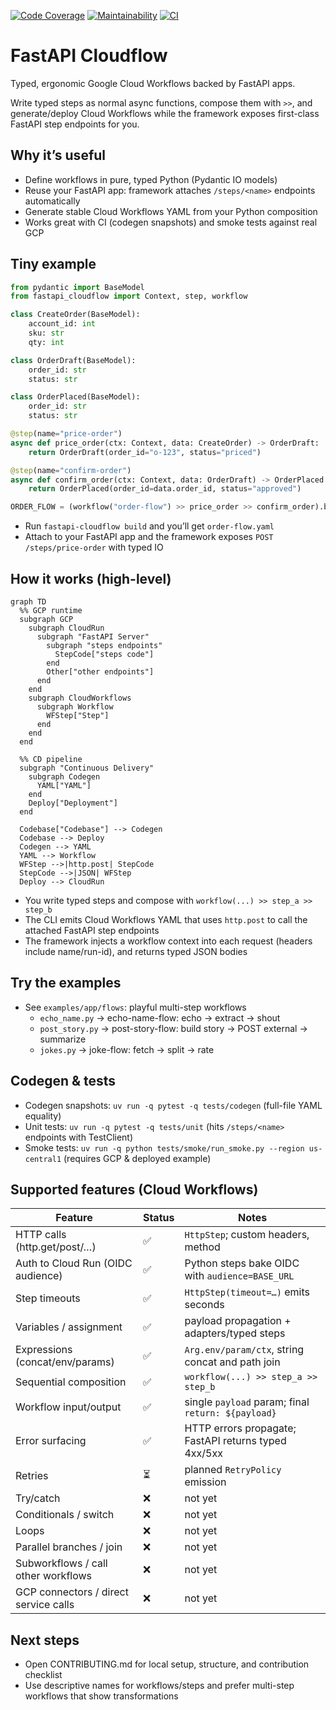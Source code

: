 [![Code Coverage](https://qlty.sh/gh/flamingo-run/projects/fastapi-google-workflows/coverage.svg)](https://qlty.sh/gh/flamingo-run/projects/fastapi-google-workflows)
[![Maintainability](https://qlty.sh/gh/flamingo-run/projects/fastapi-google-workflows/maintainability.svg)](https://qlty.sh/gh/flamingo-run/projects/fastapi-google-workflows)
[![CI](https://github.com/flamingo-run/fastapi-cloud-workflows/actions/workflows/ci.yml/badge.svg)](https://github.com/flamingo-run/fastapi-cloud-workflows/actions/workflows/ci.yml)


# FastAPI Cloudflow

Typed, ergonomic Google Cloud Workflows backed by FastAPI apps.

Write typed steps as normal async functions, compose them with `>>`, and generate/deploy Cloud Workflows while the framework exposes first-class FastAPI step endpoints for you.

## Why it’s useful
- Define workflows in pure, typed Python (Pydantic IO models)
- Reuse your FastAPI app: framework attaches `/steps/<name>` endpoints automatically
- Generate stable Cloud Workflows YAML from your Python composition
- Works great with CI (codegen snapshots) and smoke tests against real GCP

## Tiny example
```python
from pydantic import BaseModel
from fastapi_cloudflow import Context, step, workflow

class CreateOrder(BaseModel):
    account_id: int
    sku: str
    qty: int

class OrderDraft(BaseModel):
    order_id: str
    status: str

class OrderPlaced(BaseModel):
    order_id: str
    status: str

@step(name="price-order")
async def price_order(ctx: Context, data: CreateOrder) -> OrderDraft:
    return OrderDraft(order_id="o-123", status="priced")

@step(name="confirm-order")
async def confirm_order(ctx: Context, data: OrderDraft) -> OrderPlaced:
    return OrderPlaced(order_id=data.order_id, status="approved")

ORDER_FLOW = (workflow("order-flow") >> price_order >> confirm_order).build()
```
- Run `fastapi-cloudflow build` and you’ll get `order-flow.yaml`
- Attach to your FastAPI app and the framework exposes `POST /steps/price-order` with typed IO

## How it works (high-level)
```mermaid
graph TD
  %% GCP runtime
  subgraph GCP
    subgraph CloudRun
      subgraph "FastAPI Server"
        subgraph "steps endpoints"
          StepCode["steps code"]
        end
        Other["other endpoints"]
      end
    end
    subgraph CloudWorkflows
      subgraph Workflow
        WFStep["Step"]
      end
    end
  end

  %% CD pipeline
  subgraph "Continuous Delivery"
    subgraph Codegen
      YAML["YAML"]
    end
    Deploy["Deployment"]
  end

  Codebase["Codebase"] --> Codegen
  Codebase --> Deploy
  Codegen --> YAML
  YAML --> Workflow
  WFStep -->|http.post| StepCode
  StepCode -->|JSON| WFStep
  Deploy --> CloudRun
```

- You write typed steps and compose with `workflow(...) >> step_a >> step_b`
- The CLI emits Cloud Workflows YAML that uses `http.post` to call the attached FastAPI step endpoints
- The framework injects a workflow context into each request (headers include name/run-id), and returns typed JSON bodies

## Try the examples
- See `examples/app/flows`: playful multi-step workflows
  - `echo_name.py` → echo-name-flow: echo → extract → shout
  - `post_story.py` → post-story-flow: build story → POST external → summarize
  - `jokes.py` → joke-flow: fetch → split → rate

## Codegen & tests
- Codegen snapshots: `uv run -q pytest -q tests/codegen` (full-file YAML equality)
- Unit tests: `uv run -q pytest -q tests/unit` (hits `/steps/<name>` endpoints with TestClient)
- Smoke tests: `uv run -q python tests/smoke/run_smoke.py --region us-central1` (requires GCP & deployed example)

## Supported features (Cloud Workflows)

| Feature | Status | Notes |
| --- | --- | --- |
| HTTP calls (http.get/post/…) | ✅ | `HttpStep`; custom headers, method |
| Auth to Cloud Run (OIDC audience) | ✅ | Python steps bake OIDC with `audience=BASE_URL` |
| Step timeouts | ✅ | `HttpStep(timeout=…)` emits seconds |
| Variables / assignment | ✅ | payload propagation + adapters/typed steps |
| Expressions (concat/env/params) | ✅ | `Arg.env/param/ctx`, string concat and path join |
| Sequential composition | ✅ | `workflow(...) >> step_a >> step_b` |
| Workflow input/output | ✅ | single `payload` param; final `return: ${payload}` |
| Error surfacing | ✅ | HTTP errors propagate; FastAPI returns typed 4xx/5xx |
| Retries | ⏳ | planned `RetryPolicy` emission |
| Try/catch | ❌ | not yet |
| Conditionals / switch | ❌ | not yet |
| Loops | ❌ | not yet |
| Parallel branches / join | ❌ | not yet |
| Subworkflows / call other workflows | ❌ | not yet |
| GCP connectors / direct service calls | ❌ | not yet |

## Next steps
- Open CONTRIBUTING.md for local setup, structure, and contribution checklist
- Use descriptive names for workflows/steps and prefer multi-step workflows that show transformations

